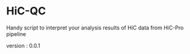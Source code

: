 # HiC-QC

Handy script to interpret your analysis results of HiC data from HiC-Pro pipeline

version : 0.0.1
